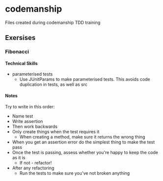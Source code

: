 # codemanship
Files created during codemanship TDD training

## Exersises
### Fibonacci
#### Technical Skills
- parameterised tests
  - Use JUnitParams to make parameterised tests. This avoids code duplication in tests, as well as src

#### Notes
Try to write in this order:
- Name test
- Write assertion
- Then work backwards
- Only create things when the test requires it
  - When creating a method, make sure it returns the wrong thing
- When you get an assertion error do the simplest thing to make the test pass
- Once the test is passing, assess whether you're happy to keep the code as it is
  - If not - refactor!
- After any refactoring 
  - Run the tests to make sure you've not broken anything
